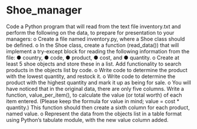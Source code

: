 # Shoe_manager
Code a Python program that will read from the text file inventory.txt and perform the following on the data, to prepare for presentation to your managers:
o Create a file named inventory.py, where a Shoe class should be defined.
o In the Shoe class, create a function (read_data()) that will implement a try-except block for reading the following information from the file:
● country,
● code,
● product,
● cost, and
● quantity.
o Create at least 5 shoe objects and store these in a list. Add functionality to search products in the objects list by code.
o Write code to determine the product with the lowest quantity, and restock it.
o Write code to determine the product with the highest quantity and mark it up as being for sale.
o You will have noticed that in the original data, there are only five columns. Write a function, value_per_item(), to calculate the value (or total worth) of each item entered. (Please keep the formula for value in mind; value = cost * quantity.) This function should then create a sixth column for each product, named value.
o Represent the data from the objects list in a table format using Python’s tabulate module, with the new value column added.

